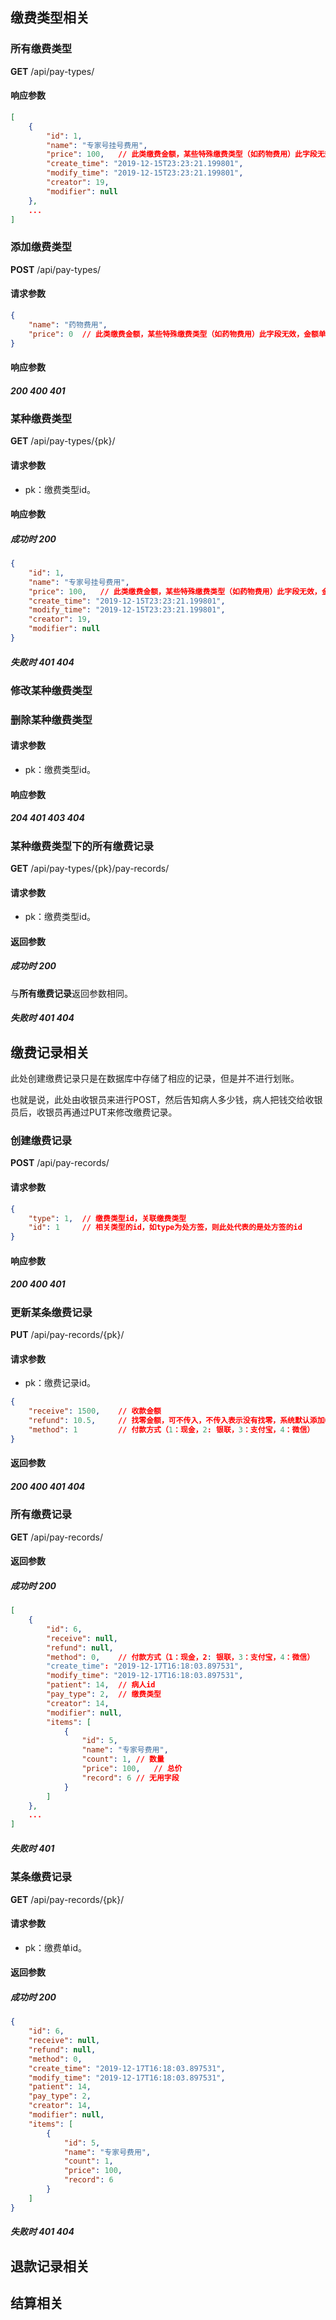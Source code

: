 ## 缴费类型相关

### 所有缴费类型

**GET** /api/pay-types/

#### 响应参数

```json
[
    {
        "id": 1,
        "name": "专家号挂号费用",
        "price": 100,	// 此类缴费金额，某些特殊缴费类型（如药物费用）此字段无效，金额单独计算
        "create_time": "2019-12-15T23:23:21.199801",
        "modify_time": "2019-12-15T23:23:21.199801",
        "creator": 19,
        "modifier": null
    },
    ...
]
```

### 添加缴费类型

**POST** /api/pay-types/

#### 请求参数

```json
{
	"name": "药物费用",
	"price": 0	// 此类缴费金额，某些特殊缴费类型（如药物费用）此字段无效，金额单独计算
}
```

#### 响应参数

##### 200 400 401

### 某种缴费类型

**GET** /api/pay-types/{pk}/

#### 请求参数

- pk：缴费类型id。

#### 响应参数

##### 成功时 200

```json
{
    "id": 1,
    "name": "专家号挂号费用",
    "price": 100,	// 此类缴费金额，某些特殊缴费类型（如药物费用）此字段无效，金额单独计算
    "create_time": "2019-12-15T23:23:21.199801",
    "modify_time": "2019-12-15T23:23:21.199801",
    "creator": 19,
    "modifier": null
}
```

##### 失败时 401 404

### 修改某种缴费类型

### 删除某种缴费类型

#### 请求参数

- pk：缴费类型id。

#### 响应参数

##### 204 401 403 404

### 某种缴费类型下的所有缴费记录

**GET** /api/pay-types/{pk}/pay-records/

#### 请求参数

- pk：缴费类型id。

#### 返回参数

##### 成功时 200

与**所有缴费记录**返回参数相同。

##### 失败时 401 404

## 缴费记录相关

此处创建缴费记录只是在数据库中存储了相应的记录，但是并不进行划账。

也就是说，此处由收银员来进行POST，然后告知病人多少钱，病人把钱交给收银员后，收银员再通过PUT来修改缴费记录。

### 创建缴费记录

**POST** /api/pay-records/

#### 请求参数

```json
{
    "type": 1,	// 缴费类型id，关联缴费类型
    "id": 1		// 相关类型的id，如type为处方签，则此处代表的是处方签的id
}
```

#### 响应参数

##### 200 400 401

### 更新某条缴费记录

**PUT** /api/pay-records/{pk}/

#### 请求参数

- pk：缴费记录id。

```json
{
    "receive": 1500,	// 收款金额
    "refund": 10.5,		// 找零金额，可不传入，不传入表示没有找零，系统默认添加0。
    "method": 1			// 付款方式（1：现金，2: 银联，3：支付宝，4：微信）
}
```

#### 返回参数

##### 200 400 401 404

### 所有缴费记录

**GET** /api/pay-records/

#### 返回参数

##### 成功时 200

```json
[
    {
        "id": 6,
        "receive": null,
        "refund": null,
        "method": 0,	// 付款方式（1：现金，2: 银联，3：支付宝，4：微信）
        "create_time": "2019-12-17T16:18:03.897531",
        "modify_time": "2019-12-17T16:18:03.897531",
        "patient": 14,	// 病人id
        "pay_type": 2,	// 缴费类型
        "creator": 14,
        "modifier": null,
        "items": [
            {
                "id": 5,
                "name": "专家号费用",
                "count": 1,	// 数量
                "price": 100,	// 总价
                "record": 6	// 无用字段
            }
        ]
    },
    ...
]
```

##### 失败时 401

### 某条缴费记录

**GET** /api/pay-records/{pk}/

#### 请求参数

- pk：缴费单id。

#### 返回参数

##### 成功时 200

```json
{
    "id": 6,
    "receive": null,
    "refund": null,
    "method": 0,
    "create_time": "2019-12-17T16:18:03.897531",
    "modify_time": "2019-12-17T16:18:03.897531",
    "patient": 14,
    "pay_type": 2,
    "creator": 14,
    "modifier": null,
    "items": [
        {
            "id": 5,
            "name": "专家号费用",
            "count": 1,
            "price": 100,
            "record": 6
        }
    ]
}
```

##### 失败时 401 404

## 退款记录相关

## 结算相关